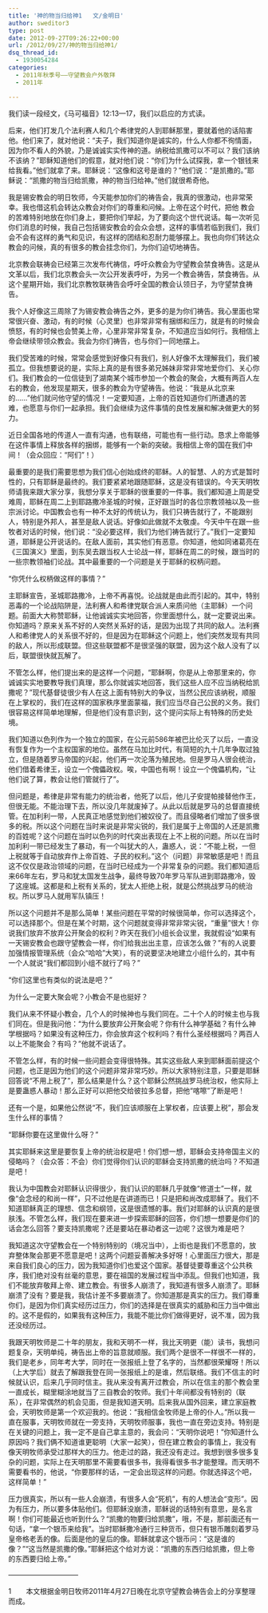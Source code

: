 ```yaml
---
title: '神的物当归给神1   文/金明日'
author: sweditor3
type: post
date: 2012-09-27T09:26:22+00:00
url: /2012/09/27/神的物当归给神1/
dsq_thread_id:
  - 1930054284
categories:
  - 2011年秋季号——守望教会户外敬拜
  - 2011年

---
```

我们读一段经文，《马可福音》12:13—17，我们以启应的方式读。

后来，他们打发几个法利赛人和几个希律党的人到耶稣那里，要就着他的话陷害他。他们来了，就对他说：“夫子，我们知道你是诚实的，什么人你都不徇情面，因为你不看人的外貌，乃是诚诚实实传神的道。纳税给凯撒可以不可以？我们该纳不该纳？”耶稣知道他们的假意，就对他们说：“你们为什么试探我，拿一个银钱来给我看。”他们就拿了来。耶稣说：“这像和这号是谁的？”他们说：“是凯撒的。”耶稣说：“凯撒的物当归给凯撒，神的物当归给神。”他们就很希奇他。

我是锡安教会的明日牧师，今天能参加你们的祷告会，我真的很激动，也非常荣幸。我也借这机会转达众教会对你们的尊重和问候。上帝在这个时代，把他 教会的苦难特别地放在你们身上，要把你们举起，为了要向这个世代说话。每一次听见你们消息的时候，我自己包括锡安教会的会众会想，这样的事情若临到我们，我们会不会有这样的勇气和见识，有这样的团结和忍耐力能够摆上。我也向你们转达众教会的问候，真的有很多的教会挂念你们，为你们迫切地祷告。

北京教会联祷会已经第三次发布代祷信，呼吁众教会为守望教会禁食祷告。这是从文革以后，我们北京教会头一次公开发表呼吁，为另一个教会祷告，禁食祷告。从这个星期开始，我们北京教牧联祷告会呼吁全国的教会认领日子，为守望禁食祷告。

我个人好像这三周除了为锡安教会祷告之外，更多的是为你们祷告。我心里面也常常很兴奋、激动，有的时候（心灵里）也非常非常有捆绑和压力，就是有的时候会愤怒，有的时候也会赞美上帝，心里非常非常复杂，不知道应当如何行。我相信上帝会继续带领众教会。我会为你们祷告，也与你们一同地摆上。

我们受苦难的时候，常常会感觉到好像只有我们，别人好像不太理解我们，我们被孤立。但我想要说的是，实际上真的是有很多弟兄姊妹非常非常地爱你们、关心你们。我们教会的一位信徒到了湖南某个城市参加一个教会的聚会，大概有两百人左右的教会，他发现星期天，很多的教会为守望祷告。他说：“我是从北京来的&#8230;&#8230;”他们就问他守望的情况！一定要知道，上帝的百姓知道你们所遭遇的苦难，也愿意与你们一起承担。我们会继续为这件事情的良性发展和解决做更大的努力。

近日全国各地的传道人一直有沟通，也有联络，可能也有一些行动。恳求上帝能够在这件事情上释放各样的捆绑，能够有一个新的突破。我相信上帝的国在我们中间！（会众回应：“阿们”！）

最重要的是我们需要思想为我们信心创始成终的耶稣。人的智慧、人的方式是暂时性的，只有耶稣是最终的。我们要紧紧地跟随耶稣，这是没有错误的。今天天明牧师请我来跟大家分享，我想分享关于耶稣的很重要的一件事。我们都知道上周是受难周，耶稣在周二上到耶路撒冷圣城的时候，正好跟当时的各位宗教领袖以及一些宗派讨论。中国教会也有一种不太好的传统认为，我们只祷告就行了，不能跟别人，特别是外邦人，甚至是敌人说话。好像如此做就不太敬虔。今天中午在跟一些牧者对话的时候，他们说：“没必要这样，我们为他们祷告就行了。”我们一定要知道，耶稣是公开说话的。在敌人面前，其实他们有恶意。你知道，他如同诸葛亮在《三国演义》里面，到东吴去跟当权人士论战一样，耶稣在周二的时候，跟当时的一些宗教领袖们论战。其中最重要的一个问题是关于耶稣的权柄问题。

“你凭什么权柄做这样的事情？”

主耶稣宣告，圣城耶路撒冷，上帝不再喜悦。论战就是由此而引起的。其中，特别恶毒的一个论战陷阱是，法利赛人和希律党联合派人来质问他（主耶稣）一个问题。前面大大称赞耶稣，让他诚诚实实地回答，你里面想什么，就一定要说出来。你知道吗？原来关系不好的人突然关系好的话，是因为出现了共同的敌人。法利赛人和希律党人的关系很不好的，但是因为在耶稣这个问题上，他们突然发现有共同的敌人，所以形成联盟。但这些联盟都不是很坚强的联盟，因为这个敌人没有了以后，联盟很快就瓦解了。

不管怎么样，他们提出来的是这样一个问题，“耶稣啊，你是从上帝那里来的，你诚诚实实地要教导我们真理，那么你就诚实地回答，我们这些人应不应当纳税给凯撒呢？”现代基督徒很少有人在这上面有特别大的争议，当然公民应该纳税，顺服在上掌权的，我们在这样的国家秩序里面蒙福，我们应当尽自己公民的义务。我们很容易这样简单地理解，但是他们没有意识到，这个提问实际上有特殊的历史处境。

我们知道以色列作为一个独立的国家，在公元前586年被巴比伦灭了以后，一直没有恢复作为一个主权国家的地位。虽然在马加比时代，有简短的九十几年争取过独立，但是随着罗马帝国的兴起，他们再一次沦落为殖民地。但是罗马人很会统治，他们借着希律王，设立一个傀儡政权。唉，中国也有啊！设立一个傀儡机构，“让他们说了算，教会让他们管就行了”。

但问题是，希律是非常有能力的统治者，他死了以后，他儿子安提帕接替他作王，但很无能。不能治理下去，所以没几年就废掉了。从此以后就是罗马的总督直接统管。在加利利一带，人民真正地感觉到他们被奴役了。而且侵略者们增加了很多很多的税。所以这个问题在当时来说是非常尖锐的，我们是属于上帝国的人还是凯撒的百姓呢？这个问题在当时以色列的时代突出表现在上不上税的问题。所以在当时加利利一带已经发生了暴动，有一个叫犹大的人，蛊惑人，说：“不能上税，一但上税就等于自动放弃作上帝百姓、子民的权利。”这个（问题）非常敏感是吧！而且这不仅仅是政治领域的问题，在当时已经成为一个非常复杂的问题。我们都知道后来66年左右，罗马和犹太国发生战争，最终导致70年罗马军队进到耶路撒冷，毁了这座城。这都是和上税有关系的，犹太人拒绝上税，就是公然挑战罗马的统治权。所以罗马人就用军队镇压！

所以这个问题并不是那么简单！某些问题在平常的时候很简单，你可以选择这个，可以选择那个。但是在某个时期，这个问题就变得非常非常尖锐，“重量”很大！你说我们放弃不放弃公开聚会的权利？昨天在我们小组长会议里，我就假设“如果有一天锡安教会也跟守望教会一样，你们给我出出主意，应该怎么做？”有的人说要加强情报管理系统（会众“哈哈”大笑），有的说要坚决地建立小组什么的，其中有一个人就说“我们都回到小组不就行了吗？”

“你们这里也有类似的说法是吧？”

为什么一定要大聚会呢？小教会不是也挺好？

我们从来不怀疑小教会，几个人的时候神也与我们同在。二十个人的时候主也与我们同在。但是我问他：“为什么要放弃公开聚会呢？你有什么神学基础？有什么神学根据吗？如果没有这种压力，你会放弃这个权利吗？有什么圣经根据吗？两百人以上不能聚会？有吗？”他就不说话了。

不管怎么样，有的时候一些问题会变得很特殊。其实这些敌人来到耶稣面前提这个问题，也正是因为他们的这个问题非常非常巧妙。所以大家特别注意，只要是耶稣回答说“不用上税了”，那么结果是什么？这个耶稣公然挑战罗马统治权，他实际上是要蛊惑人暴动！那么正好可以把他交给彼拉多总督，把他“喀嚓”了断是吧！

还有一个是，如果他公然说“不，我们应该顺服在上掌权者，应该要上税”，那会发生什么样的事情？

“耶稣你要在这里做什么呀？”

其实耶稣来这里是要恢复上帝的统治权是吧！你们想一想，耶稣会支持帝国主义的侵略吗？（会众答：不会）你们觉得你们认识的耶稣会支持凯撒的统治吗？不知道是吧！

我认为中国教会对耶稣认识得很少，我们认识的耶稣几乎就像“修道士”一样，就像“会念经的和尚一样”，只不过他是在讲道而已！只是把和尚改成耶稣了。我们不知道耶稣真正的理想、信念和纲领，这是很遗憾的事。我们对耶稣的认识真的是很肤浅。不管怎么样，我们现在要来进一步探索耶稣的回答，你们想一想要是你们的话会怎么回答？要支持凯撒呢？还是要站在暴动者这一边呢？这很为难是吧？

我知道这次守望教会在一个特别特别的（境况当中），上街也是我们不愿意的，放弃整体聚会那更不愿意是吧！这两个问题妥善解决多好呀！心里面压力很大，那是来自我们良心的压力，因为我知道你们也爱这个国家。基督徒要尊重这个公共秩序，我们绝对没有丝毫的意思，要在祖国的发展过程当中添乱。但我们也知道，我们不能放弃敬拜上帝、建立教会。有很多人崩溃了，我知道有很多人崩溃了。耶稣崩溃了没有？要是我，我估计差不多要崩溃了。你知道那是真实的压力。我们尊重你们，是因为你们真实经历过压力，你们的选择是在很真实的威胁和压力当中做出的。这不是假的，如果我有这种压力，我能不能比你们做得更好，说不准，因为我还没经历过。

我跟天明牧师是二十年的朋友，我和天明不一样，我比天明更（能）读书，我想问题复杂，天明单纯，祷告出上帝的旨意就顺服。我们两个是很不一样很不一样的，我们是老乡，同年考大学，同时在一张报纸上登了名字的，当然都很荣耀呀！所以（上大学后）就去了解跟我登在同一张报纸上的是谁，然后联络。我们不信主的时候就认识，后来几乎同时信主。我从来没有离开过教会，所以在信主的那个教会里一直成长，糊里糊涂地就当了三自教会的牧师。我们十年间都没有特别的（联系），在非常偶然的机会见面，但是我知道天明。后来我从国外回来，建立家庭教会，天明牧师是第一个欢迎我的。他说：“我相信金牧师是上帝的仆人。”所以我一直在服事，天明牧师就在一旁支持，天明牧师服事，我也一直在旁边支持。特别是在关键的问题上，我一定不是自己拿主意的，我会问：“天明你说吧！”你知道什么原因吗？我们俩不知道谁更聪明（大家一起笑），但在建立教会的事情上，我没有像天明牧师承受过那样大的压力。他走过的路，我还没有走过。我想到很多很多复杂的问题，实际上在天明那里不需要看很多书，我得看很多书才能整理。而天明不需要看书的，他说，“你要那样的话，一定会出现这样的问题。你就选择这个吧，这样简单！”

压力很真实，所以有一些人会崩溃，有很多人会“死机”，有的人想法会“变形”。因为有压力，所以要多体贴他们。但耶稣没崩溃，耶稣说的话特别有意思，是名言啊！你们可能最近也听到什么？“凯撒的物要归给凯撒”，哦，不是，那前面还有一句话，“拿一个银币来给我”。当时耶稣撒冷通行三种货币，但只有银币雕刻着罗马皇帝格老丢的像。后面是他的皇后的像。耶稣就拿这个银币问：“这是谁的像？”“这当然是凯撒的像。”耶稣把这个给对方说：“凯撒的东西归给凯撒，但上帝的东西要归给上帝。”
  
——————————
  
1　    本文根据金明日牧师2011年4月27日晚在北京守望教会祷告会上的分享整理而成。